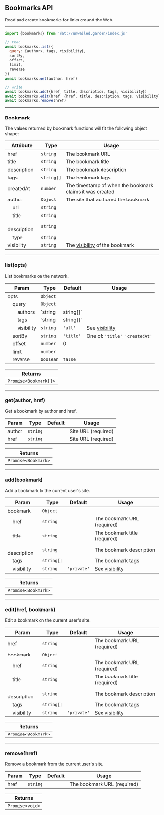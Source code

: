 ## Bookmarks API

Read and create bookmarks for links around the Web.

---

```js
import {bookmarks} from 'dat://unwalled.garden/index.js'

// read
await bookmarks.list({
  query: {authors, tags, visibility},
  sortBy,
  offset,
  limit,
  reverse
})
await bookmarks.get(author, href)

// write
await bookmarks.add({href, title, description, tags, visibility})
await bookmarks.edit(href, {href, title, description, tags, visibility})
await bookmarks.remove(href)
```

---

### Bookmark

The values returned by bookmark functions will fit the following object shape:

|Attribute|Type|Usage|
|-|-|-|
|href|`string`|The bookmark URL|
|title|`string`|The bookmark title|
|description|`string`|The bookmark description|
|tags|`string[]`|The bookmark tags|
|createdAt|`number`|The timestamp of when the bookmark claims it was created|
|author|`Object`|The site that authored the bookmark|
|&emsp;url|`string`||
|&emsp;title|`string`||
|&emsp;description|`string`||
|&emsp;type|`string`||
|visibility|`string`|The [visibility](/docs/common-fields#visibility) of the bookmark|

---

### list(opts)

List bookmarks on the network.

|Param|Type|Default|Usage|
|-|-|-|-|
|opts|`Object`|||
|&emsp;query|`Object`|||
|&emsp;&emsp;authors|`string|string[]`||Site URLs|
|&emsp;&emsp;tags|`string|string[]`|||
|&emsp;&emsp;visibility|`string`|`'all'`|See [visibility](/docs/common-fields#visibility)|
|&emsp;sortBy|`string`|`'title'`|One of: `'title'`, `'createdAt'`|
|&emsp;offset|`number`|0||
|&emsp;limit|`number`|||
|&emsp;reverse|`boolean`|`false`||

|Returns|
|-|
|`Promise<Bookmark[]>`|

---

### get(author, href)

Get a bookmark by author and href.

|Param|Type|Default|Usage|
|-|-|-|-|
|author|`string`||Site URL (required)|
|href|`string`||Site URL (required)|

|Returns|
|-|
|`Promise<Bookmark>`|

---

### add(bookmark)

Add a bookmark to the current user's site.

|Param|Type|Default|Usage|
|-|-|-|-|
|bookmark|`Object`|||
|&emsp;href|`string`||The bookmark URL (required)|
|&emsp;title|`string`||The bookmark title (required)|
|&emsp;description|`string`||The bookmark description|
|&emsp;tags|`string[]`||The bookmark tags|
|&emsp;visibility|`string`|`'private'`|See [visibility](/docs/common-fields#visibility)|

|Returns|
|-|
|`Promise<Bookmark>`|

---

### edit(href, bookmark)

Edit a bookmark on the current user's site.

|Param|Type|Default|Usage|
|-|-|-|-|
|href|`string`||The bookmark URL (required)|
|bookmark|`Object`|||
|&emsp;href|`string`||The bookmark URL (required)|
|&emsp;title|`string`||The bookmark title (required)|
|&emsp;description|`string`||The bookmark description|
|&emsp;tags|`string[]`||The bookmark tags|
|&emsp;visibility|`string`|`'private'`|See [visibility](/docs/common-fields#visibility)|

|Returns|
|-|
|`Promise<Bookmark>`|

---

### remove(href)

Remove a bookmark from the current user's site.

|Param|Type|Default|Usage|
|-|-|-|-|
|href|`string`||The bookmark URL (required)|

|Returns|
|-|
|`Promise<void>`|